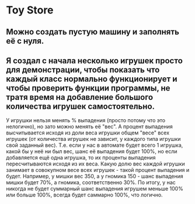 # Toy Store
## Можно создать пустую машину и заполнять её с нуля.
## Я создал с начала несколько игрушек просто для демонстрации, чтобы показать что каждый класс нормально функционирует и чтобы проверить функции программы, не тратя время на добавление большого количества игрушек самостоятельно.
У игрушки нельзя менять % выпадения (просто потому что это нелогично), но зато можно менять её "вес". А процент выпадения высчитывается исходя из доли веса игрушки общем "весе" всех игрушек (от количества игрушек не зависит, у каждого типа игрушки свой заданный вес). Т.е. если у нас в автомате будет всего 1 игрушка, какой бы у неё ни был вес, шанс её выпадения будет 100%, но если добавляется ещё одна игрушка, то их проценты выпадения пересчитываются исходя из их веса. Какую долю вес каждой игрушки занимает в совокупном весе всех игрушек - такой процент выпадения и будет. Например, у мишки вес 350, а у гномика 150 - шанс выпадения мишки будет 70%, а гномика, соответственно 30%. По итогу, у нас никогда не будет суммарный шанс выпадения игрушем меньше 100% или больше 100%, всегда будет саммарно 100%, что логично.
